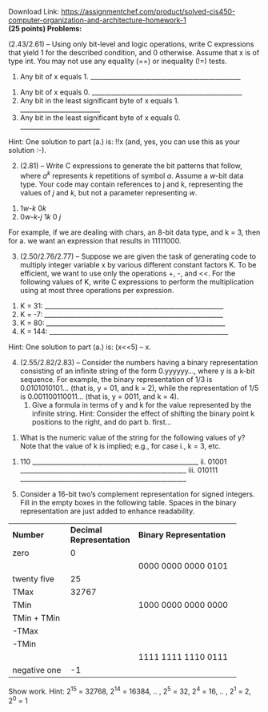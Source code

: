 Download Link: https://assignmentchef.com/product/solved-cis450-computer-organization-and-architecture-homework-1
<br>
<strong>(25 points) Problems: </strong>

<strong> </strong>(2.43/2.61) – Using only bit-level and logic operations, write C expressions that yield 1 for the described condition, and 0 otherwise. Assume that x is of type int. You may not use any equality (==) or inequality (!=) tests.




<ol>

 <li>Any bit of x equals 1. _______________________________________________</li>

</ol>




<ol>

 <li>Any bit of x equals 0. _______________________________________________</li>

 <li>Any bit in the least significant byte of x equals 1. _________________________</li>

 <li>Any bit in the least significant byte of x equals 0. _________________________</li>

</ol>

Hint: One solution to part (a.) is: !!x (and, yes, you can use this as your solution :-).







<ol start="2">

 <li>(2.81) – Write C expressions to generate the bit patterns that follow, where <em>a<sup>k</sup></em> represents <em>k </em>repetitions of symbol <em>a</em>. Assume a <em>w-</em>bit data type. Your code may contain references to j and k, representing the values of <em>j </em>and <em>k</em>, but not a parameter representing <em>w</em>.</li>

</ol>




<ol>

 <li>1<em>w-k</em> 0<em>k</em></li>

 <li>0<em>w-k-j</em> 1<em>k</em> 0 <em>j</em></li>

</ol>




For example, if we are dealing with chars, an 8-bit data type, and k = 3, then for a. we want an expression that results in 11111000.










<ol start="3">

 <li>(2.50/2.76/2.77) – Suppose we are given the task of generating code to multiply integer variable x by various different constant factors K. To be efficient, we want to use only the operations +, -, and &lt;&lt;. For the following values of K, write C expressions to perform the multiplication using at most three operations per expression.</li>

</ol>







<ol>

 <li>K = 31: ________________________________________________________</li>

 <li>K = -7: ________________________________________________________</li>

 <li>K = 80: ________________________________________________________</li>

 <li>K = 144: ________________________________________________________</li>

</ol>




Hint: One solution to part (a.) is: (x&lt;&lt;5) – x.
















<ol start="4">

 <li>(2.55/2.82/2.83) – Consider the numbers having a binary representation consisting of an infinite string of the form 0.yyyyyy…, where y is a k-bit sequence. For example, the binary representation of 1/3 is 0.0101010101… (that is, y = 01, and k = 2), while the representation of 1/5 is 0.001100110011… (that is, y = 0011, and k = 4).

  <ol>

   <li>Give a formula in terms of y and k for the value represented by the infinite string. Hint: Consider the effect of shifting the binary point k positions to the right, and do part b. first…</li>

  </ol></li>

</ol>










<ol>

 <li>What is the numeric value of the string for the following values of y? Note that the value of k is implied; e.g., for case i., k = 3, etc.</li>

</ol>




<ol>

 <li>110 ____________________________________________________ ii. 01001 ____________________________________________________ iii. 010111 ____________________________________________________</li>

</ol>




<ol start="5">

 <li>Consider a 16-bit two’s complement representation for signed integers. Fill in the empty boxes in the following table. Spaces in the binary representation are just added to enhance readability.</li>

</ol>







<table width="408">

 <tbody>

  <tr>

   <td width="100"><strong>Number </strong></td>

   <td width="120"><strong>Decimal Representation </strong></td>

   <td width="188"><strong>Binary Representation </strong></td>

  </tr>

  <tr>

   <td width="100"> zero</td>

   <td width="120">0</td>

   <td width="188"> </td>

  </tr>

  <tr>

   <td width="100"> </td>

   <td width="120"> </td>

   <td width="188">0000 0000 0000 0101</td>

  </tr>

  <tr>

   <td width="100">twenty five</td>

   <td width="120">25</td>

   <td width="188"> </td>

  </tr>

  <tr>

   <td width="100">TMax</td>

   <td width="120">32767</td>

   <td width="188"> </td>

  </tr>

  <tr>

   <td width="100">TMin</td>

   <td width="120"> </td>

   <td width="188">1000 0000 0000 0000</td>

  </tr>

  <tr>

   <td width="100">TMin + TMin</td>

   <td width="120"> </td>

   <td width="188"> </td>

  </tr>

  <tr>

   <td width="100">-TMax</td>

   <td width="120"> </td>

   <td width="188"> </td>

  </tr>

  <tr>

   <td width="100">-TMin</td>

   <td width="120"> </td>

   <td width="188"> </td>

  </tr>

  <tr>

   <td width="100"> </td>

   <td width="120"> </td>

   <td width="188">1111 1111 1110 0111</td>

  </tr>

  <tr>

   <td width="100">negative one</td>

   <td width="120">-1</td>

   <td width="188"> </td>

  </tr>

 </tbody>

</table>

<sup>                </sup>Show work. Hint: 2<sup>15</sup> = 32768, 2<sup>14</sup> = 16384, .. , 2<sup>5</sup> = 32, 2<sup>4</sup> = 16, .. , 2<sup>1</sup> = 2, 2<sup>0</sup> = 1





